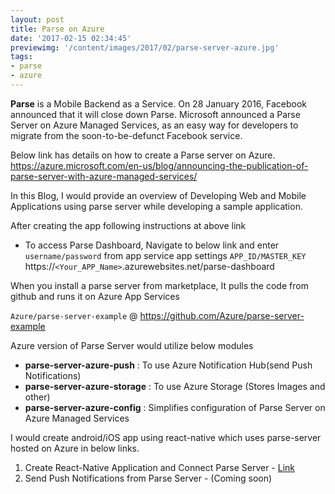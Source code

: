 ```yaml
---
layout: post
title: Parse on Azure
date: '2017-02-15 02:34:45'
previewimg: '/content/images/2017/02/parse-server-azure.jpg'
tags:
- parse
- azure
---
```


**Parse** is a Mobile Backend as a Service. On 28 January 2016, Facebook announced that it will close down Parse. Microsoft announced a Parse Server on Azure Managed Services, as an easy way for developers to migrate from the soon-to-be-defunct Facebook service.

Below link has details on how to create a Parse server on Azure.
https://azure.microsoft.com/en-us/blog/announcing-the-publication-of-parse-server-with-azure-managed-services/

In this Blog, I would provide an overview of Developing Web and Mobile Applications using parse server while developing a sample application.

After creating the app following instructions at above link

* To access Parse Dashboard, Navigate to below link and enter `username/password` from app service app settings `APP_ID/MASTER_KEY`
https://`<Your_APP_Name>`.azurewebsites.net/parse-dashboard

When you install a parse server from marketplace, It pulls the code from github and runs it on Azure App Services 

`Azure/parse-server-example` @ https://github.com/Azure/parse-server-example

Azure version of Parse Server would utilize below modules

* **parse-server-azure-push** :  To use Azure Notification Hub(send Push Notifications)
* **parse-server-azure-storage** : To use Azure Storage (Stores Images and other)
* **parse-server-azure-config** : Simplifies configuration of Parse Server on Azure Managed Services

I would create android/iOS app using react-native which uses parse-server hosted on Azure in below links.

1. Create React-Native Application and Connect Parse Server - [Link](/getting-started-with-react-native-app-and-parse) 
2. Send Push Notifications from Parse Server - (Coming soon)
